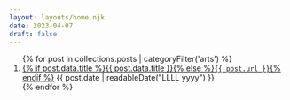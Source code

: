 ```yaml
---
layout: layouts/home.njk
date: 2023-04-07
draft: false
---
```

<ol reversed class="postlist" style="counter-reset: start-from {{ (postslistCounter or postslist.length) + 1 }}">
{% for post in collections.posts | categoryFilter('arts') %}
	<li class="postlist-item{% if post.url == url %} postlist-item-active{% endif %}">
		<a href="{{ post.url }}" class="postlist-link">{% if post.data.title %}{{ post.data.title }}{% else %}<code>{{ post.url }}</code>{% endif %}</a>
		<time class="postlist-date" datetime="{{ post.date | htmlDateString }}">{{ post.date | readableDate("LLLL yyyy") }}</time>
	</li>
{% endfor %}
</ol>

